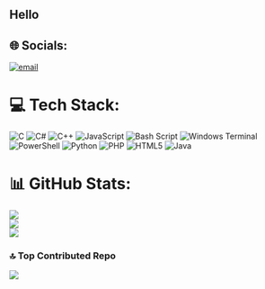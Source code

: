 ## Hello

## 🌐 Socials:
[![email](https://img.shields.io/badge/Email-D14836?logo=gmail&logoColor=white)](mailto:frostyxsec@proton.me) 

# 💻 Tech Stack:
![C](https://img.shields.io/badge/c-%2300599C.svg?style=flat-square&logo=c&logoColor=white) ![C#](https://img.shields.io/badge/c%23-%23239120.svg?style=flat-square&logo=csharp&logoColor=white) ![C++](https://img.shields.io/badge/c++-%2300599C.svg?style=flat-square&logo=c%2B%2B&logoColor=white) ![JavaScript](https://img.shields.io/badge/javascript-%23323330.svg?style=flat-square&logo=javascript&logoColor=%23F7DF1E) ![Bash Script](https://img.shields.io/badge/bash_script-%23121011.svg?style=flat-square&logo=gnu-bash&logoColor=white) ![Windows Terminal](https://img.shields.io/badge/Windows%20Terminal-%234D4D4D.svg?style=flat-square&logo=windows-terminal&logoColor=white) ![PowerShell](https://img.shields.io/badge/PowerShell-%235391FE.svg?style=flat-square&logo=powershell&logoColor=white) ![Python](https://img.shields.io/badge/python-3670A0?style=flat-square&logo=python&logoColor=ffdd54) ![PHP](https://img.shields.io/badge/php-%23777BB4.svg?style=flat-square&logo=php&logoColor=white) ![HTML5](https://img.shields.io/badge/html5-%23E34F26.svg?style=flat-square&logo=html5&logoColor=white) ![Java](https://img.shields.io/badge/java-%23ED8B00.svg?style=flat-square&logo=openjdk&logoColor=white)
# 📊 GitHub Stats:
![](https://github-readme-stats.vercel.app/api?username=frostyxsec&theme=shadow_red&hide_border=false&include_all_commits=false&count_private=false)<br/>
![](https://nirzak-streak-stats.vercel.app/?user=frostyxsec&theme=shadow_red&hide_border=false)<br/>
![](https://github-readme-stats.vercel.app/api/top-langs/?username=frostyxsec&theme=shadow_red&hide_border=false&include_all_commits=false&count_private=false&layout=compact)

### 🔝 Top Contributed Repo
![](https://github-contributor-stats.vercel.app/api?username=frostyxsec&limit=5&theme=shadow_red&combine_all_yearly_contributions=true)

<!-- Proudly created with GPRM ( https://gprm.itsvg.in ) -->
